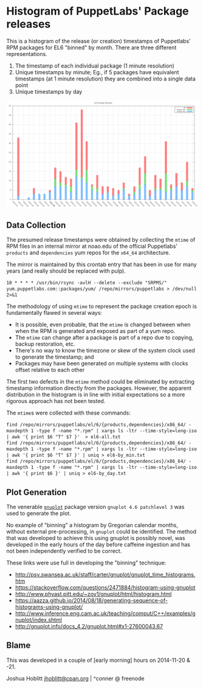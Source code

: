 Histogram of PuppetLabs' Package releases
=========================================

This is a histogram of the release (or creation) timestamps of Puppetlabs' RPM
packages for EL6 "binned" by month.  There are three different representations.

1) The timestamp of each individual package (1 minute resolution)
2) Unique timestamps by minute; Eg., if 5 packages have equivalent timestamps
   (at 1 minute resolution) they are combined into a single data point
3) Unique timestamps by day

![EL6 Package Releases](./el6_pkg_releases.png)

Data Collection
---------------

The presumed release timestamps were obtained by collecting the `mtime` of RPM
files in an internal mirror at noao.edu of the official Puppetlabs' `products`
and `dependencies` yum repos for the `x64_64` architecture.

The mirror is maintained by this crontab entry that has been in use for many
years (and really should be replaced with pulp).

```
10 * * * * /usr/bin/rsync -avlH --delete --exclude "SRPMS/" yum.puppetlabs.com::packages/yum/ /repo/mirrors/puppetlabs > /dev/null 2>&1
```

The methodology of using `mtime` to represent the package creation epoch is
fundamentally flawed in several ways:

* It is possible, even probable, that the `mtime` is changed between when when
  the RPM is generated and exposed as part of a yum repo.
* The `mtime` can change after a package is part of a repo due to copying,
  backup restoration, etc.
* There's no way to know the timezone or skew of the system clock used to
  generate the timestamp; and
* Packages may have been generated on multiple systems with clocks offset
  relative to each other

The first two defects in the `mtime` method could be eliminated by extracting
timestamp information directly from the packages.  However, the apparent
distribution in the histogram is in line with initial expectations so a more
rigorous approach has not been tested.

The `mtime`s were collected with these commands:
```
find /repo/mirrors/puppetlabs/el/6/{products,dependencies}/x86_64/ -maxdepth 1 -type f -name "*.rpm" | xargs ls -ltr --time-style=long-iso | awk '{ print $6 "T" $7 }'  > el6-all.txt
find /repo/mirrors/puppetlabs/el/6/{products,dependencies}/x86_64/ -maxdepth 1 -type f -name "*.rpm" | xargs ls -ltr --time-style=long-iso | awk '{ print $6 "T" $7 }' | uniq > el6-by_min.txt
find /repo/mirrors/puppetlabs/el/6/{products,dependencies}/x86_64/ -maxdepth 1 -type f -name "*.rpm" | xargs ls -ltr --time-style=long-iso | awk '{ print $6 }' | uniq > el6-by_day.txt
```

Plot Generation
---------------

The venerable [`gnuplot`](http://www.gnuplot.info/) package version `gnuplot
4.6 patchlevel 3` was used to generate the plot.

No example of "binning" a histogram by Gregorian calendar months, without
external pre-processing, in `gnuplot` could be identified.  The method that was
developed to achieve this using gnuplot is possibly novel, was developed in the
early hours of the day before caffeine ingestion and has not been independently
verified to be correct.

These links were use full in developing the "binning" technique:

* http://psy.swansea.ac.uk/staff/carter/gnuplot/gnuplot_time_histograms.htm
* https://stackoverflow.com/questions/2471884/histogram-using-gnuplot
* http://www.phyast.pitt.edu/~zov1/gnuplot/html/histogram.html
* https://aazza.github.io/2014/08/18/generating-sequence-of-histograms-using-gnuplot/
* http://www.inference.eng.cam.ac.uk/teaching/comput/C++/examples/gnuplot/index.shtml
* http://gnuplot.info/docs_4.2/gnuplot.html#x1-27600043.67

Blame
-----

This was developed in a couple of [early morning] hours on 2014-11-20 & -21.

Joshua Hoblitt <jhoblitt@cpan.org> | ^conner @ freenode
